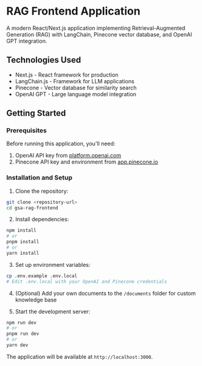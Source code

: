# RAG Frontend Application

A modern React/Next.js application implementing Retrieval-Augmented Generation (RAG) with LangChain, Pinecone vector database, and OpenAI GPT integration.

## Technologies Used

- Next.js - React framework for production
- LangChain.js - Framework for LLM applications
- Pinecone - Vector database for similarity search
- OpenAI GPT - Large language model integration

## Getting Started

### Prerequisites

Before running this application, you'll need:

1. OpenAI API key from [platform.openai.com](https://platform.openai.com/)
2. Pinecone API key and environment from [app.pinecone.io](https://app.pinecone.io/)

### Installation and Setup

1. Clone the repository:
```bash
git clone <repository-url>
cd gsa-rag-frontend
```

2. Install dependencies:
```bash
npm install
# or
pnpm install
# or
yarn install
```

3. Set up environment variables:
```bash
cp .env.example .env.local
# Edit .env.local with your OpenAI and Pinecone credentials
```

4. (Optional) Add your own documents to the `/documents` folder for custom knowledge base

5. Start the development server:
```bash
npm run dev
# or
pnpm run dev
# or
yarn dev
```

The application will be available at `http://localhost:3000`.
